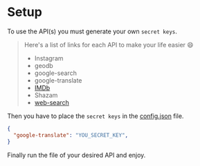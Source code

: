 # Setup
To use the API(s) you must generate your own `secret keys`. 
> Here's a list of links for each API to make your life easier :smile:
> - Instagram 
> - geodb
> - google-search
> - google-translate
> - [IMDb](https://rapidapi.com/apidojo/api/imdb8/)
> - Shazam
> - [web-search](https://rapidapi.com/contextualwebsearch/api/web-search/)

Then you have to place the `secret keys` in the [config.json](config.json) file.
```json
{
  "google-translate": "YOU_SECRET_KEY",
}
```

Finally run the file of your desired API and enjoy.
